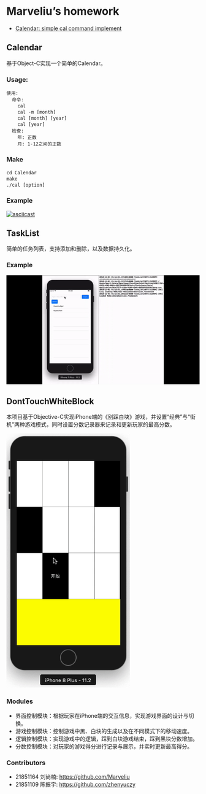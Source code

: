 # Marveliu’s homework


- [Calendar: simple cal command implement](#calendar)

## Calendar

基于Object-C实现一个简单的Calendar。

### Usage:

```shell
使用:
  命令:
    cal
    cal -m [month]
    cal [month] [year]
    cal [year]
  检查:
    年: 正数
    月: 1-12之间的正数
```

### Make

```shell
cd Calendar
make
./cal [option]
```

### Example

[![asciicast](https://asciinema.org/a/ZlmQTMcrUSM06hnpv8zyYMc5M.png)](https://asciinema.org/a/ZlmQTMcrUSM06hnpv8zyYMc5M)

## TaskList

简单的任务列表，支持添加和删除，以及数据持久化。

### Example

![TaskList.app](./TaskList/TaskList.gif)

## DontTouchWhiteBlock

本项目基于Objective-C实现iPhone端的《别踩白块》游戏，并设置“经典”与“街机”两种游戏模式，同时设置分数记录器来记录和更新玩家的最高分数。

![DontTouchWhiteBlock.app](./DontTouchWhiteBlock.git/performance.gif)

### Modules
- 界面控制模块：根据玩家在iPhone端的交互信息，实现游戏界面的设计与切换。
- 游戏控制模块：控制游戏中黑、白块的生成以及在不同模式下的移动速度。
- 逻辑控制模块：实现游戏中的逻辑，踩到白块游戏结束，踩到黑块分数增加。
- 分数控制模块：对玩家的游戏得分进行记录与展示，并实时更新最高得分。

### Contributors
- 21851164 刘尚楠: https://github.com/Marveliu
- 21851109 陈振宇: https://github.com/zhenyuczy

